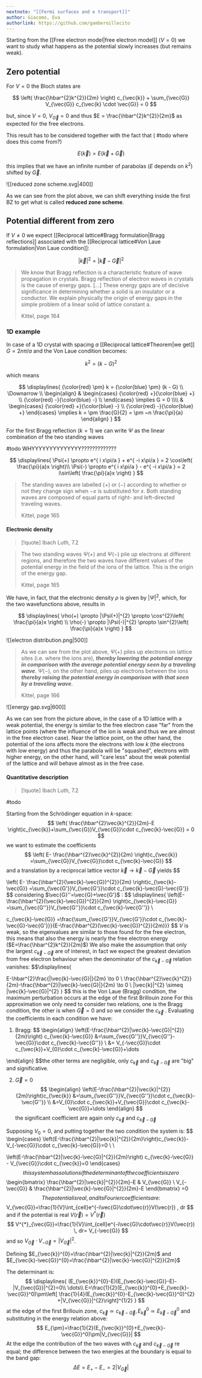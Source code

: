 ```yaml
---
nextnote: "[[Fermi surfaces and e transport]]"
author: Giacomo, Eva
authorlink: https://github.com/gamberoillecito
---
```


Starting from the [[Free electron model|free electron model]] ($V = 0$) we want to study what happens as the potential slowly increases (but remains weak).

## Zero potential

For $V = 0$ the Bloch states are 

$$
\left( \frac{\hbar^{2}k^{2}}{2m} \right) c_{\vec{k}} + \sum_{\vec{G}} V_{\vec{G}} c_{\vec{k} \cdot \vec{G}} = 0
$$

but, since $V = 0$, $V_{\vec{G}} = 0$ and thus $E = \frac{\hbar^{2}k^{2}}{2m}$ as expected for the free electrons.

This result has to be considered together with the fact that  ( #todo where does this come from?) 

$$
E(\vec{k}) = E (\vec{k} + \vec{G})
$$

this implies that we have an infinite number of parabolas ($E$ depends on $k^{2}$) shifted by $\vec{G}$.

![[reduced zone scheme.svg|400]]

As we can see from the plot above, we can shift everything inside the first BZ to get what is called **reduced zone scheme**.

## Potential different from zero

If $V \neq 0$ we expect [[Reciprocal lattice#Bragg formulation|Bragg reflections]] associated with the [[Reciprocal lattice#Von Laue formulation|Von Laue condition]]: 

$$
|\vec{k}|^{2} = |\vec{k} - \vec{G}|^{2}
$$

> We know that Bragg reflection is a characteristic feature of wave propagation in crystals. Bragg reflection of electron waves in crystals is the cause of energy gaps. [...] These energy gaps are of decisive significance in determining whether a solid is an insulator or a conductor. We explain physically the origin of energy gaps in the simple problem of a linear solid of lattice constant a.
> 
> Kittel, page 164

### 1D example

In case of a 1D crystal with spacing $a$ [[Reciprocal lattice#Theorem|we get]] $G = 2n \pi/a$ and the Von Laue condition becomes: 

$$
k^{2} = (k - G)^{2}
$$

which means 

$$
\displaylines{
{\color{red} \pm}  k = {\color{blue} \pm}  (k - G) \\
\Downarrow \\
\begin{align}
 & \begin{cases}
{\color{red} +}{\color{blue} +}  \\
{\color{red} -}{\color{blue} -}  \\
\end{cases} \implies G = 0
\\\\
 & \begin{cases}
{\color{red} +}{\color{blue} -}  \\
{\color{red} -}{\color{blue} +}  
\end{cases} \implies k = \pm \frac{G}{2} = \pm ~n \frac{\pi}{a}
\end{align}
}
$$

For the first Bragg reflection ($k = 1$) we can write $\Psi$ as the linear combination of the two standing waves

#todo WHYYYYYYYYYYYYYY?????????????
 
$$
\displaylines{
\Psi(+) \propto e^{ i x\pi/a } + e^{ -i x\pi/a } = 2 \cos\left( \frac{\pi}{a}x \right)\\
\Psi(-) \propto e^{ i x\pi/a } - e^{ -i x\pi/a } = 2 i\sin\left( \frac{\pi}{a}x \right)
}
$$
> The standing waves are labelled $(+)$ or  $(-)$ according to whether or not they change sign when $-x$ is substituted for $x$. Both standing waves are composed of equal parts of right- and left-directed traveling waves. 
> 
> Kittel, page 165

#### Electronic density

>[!quote] Ibach Luth, 7.2

>The two standing waves $\Psi(+)$ and $\Psi(-)$ pile up electrons at different regions, and therefore the two waves have different values of the potential energy in the field of the ions of the lattice. This is the origin of the energy gap. 
>
>Kittel, page 165

We have, in fact, that the electronic density $\rho$ is given by $|\Psi|^{2}$, which, for the two wavefunctions above, results in 

$$
\displaylines{
\rho(+) \propto |\Psi(+)|^{2} \propto \cos^{2}\left( \frac{\pi}{a}x \right) \\
\rho(-) \propto |\Psi(-)|^{2} \propto \sin^{2}\left( \frac{\pi}{a}x \right)
}
$$

![[electron distribution.png|500]]

>  As we can see from the plot above, $\Psi(+)$ piles up electrons on lattice sites (i.e. where the ions are), ***thereby lowering the potential energy in comparison with the average potential energy seen by a traveling wave***. $\Psi(-)$, on the other hand, piles up electrons between the ions ***thereby raising the potential energy in comparison with that seen by a traveling wave***.
>  
>  Kittel, page 166

![[energy gap.svg|600]]

As we can see from the picture above, in the case of a 1D lattice with a weak potential, the energy is similar to the free electron case "far" from the lattice points (where the influence of the ion is weak and thus we are almost in the free electron case). Near the lattice point, on the other hand, the potential of the ions affects more the electrons with low $k$ (the electrons with low energy) and thus the parabola will be "squashed", electrons with higher energy, on the other hand, will "care less" about the weak potential of the lattice and will behave almost as in the free case.

#### Quantitative description

>[!quote] Ibach Luth, 7.2

#todo 

Starting from the Schrödinger equation in *k*-space:
$$ 
\left( \frac{\hbar^{2}\vec{k}^{2}}{2m}-E \right)c_{\vec{k}}+\sum_{\vec{G}}V_{\vec{G}}\cdot c_{\vec{k}-\vec{G}} = 0
$$
we want to estimate the coefficients
$$
\left( E- \frac{\hbar^{2}\vec{k}^{2}}{2m} \right)c_{\vec{k}} =\sum_{\vec{G}}V_{\vec{G}}\cdot c_{\vec{k}-\vec{G}}
$$
and a translation by a reciprocal lattice vector $\vec{k} \to \vec{k}-\vec{G}$ yields
$$ 
 
\left( E- \frac{\hbar^{2}(\vec{k}-\vec{G})^{2}}{2m} \right)c_{\vec{k}-\vec{G}} =\sum_{\vec{G'}}V_{\vec{G'}}\cdot c_{\vec{k}-\vec{G}-\vec{G'}}
$$
considering $\vec{G}''=\vec{G}+\vec{G'}$ :
$$
\displaylines{
\left(E-\frac{\hbar^{2}(\vec{k}-\vec{G})^{2}}{2m} \right)c_{\vec{k}-\vec{G}} =\sum_{\vec{G''}}V_{\vec{G''}}\cdot c_{\vec{k}-\vec{G''}} \\
 
 
c_{\vec{k}-\vec{G}} =\frac{\sum_{\vec{G'}}V_{\vec{G'}}\cdot c_{\vec{k}-\vec{G}-\vec{G'}}}{E-\frac{\hbar^{2}(\vec{k}-\vec{G})^{2}}{2m}}}
$$
$V$ is weak, so the eigenvalues are similar to those found for the free electron, this means that also the energy is nearly the free electron energy ($E=\frac{\hbar^{2}k^{2}}{2m}$)
We also make the assumption that only the largest $c_{\vec{k}-\vec{G}}$ are of interest, in fact we expect the greatest deviation from free electron behaviour when the denominator of the $c_{\vec{k}-\vec{G}}$ relation vanishes:
$$\displaylines{
 
E-\hbar^{2}\frac{|\vec{k}-\vec{G}|}{2m} \to 0 \\
\frac{\hbar^{2}\vec{k}^{2}}{2m}-\frac{\hbar^{2}|\vec{k}-\vec{G}|}{2m} \to 0 \\
|\vec{k}|^{2} \simeq |\vec{k}-\vec{G}|^{2}
}
$$ this is the Von Laue (Bragg) condition, the maximum perturbation occurs at the edge of the first Brillouin zone
For this approximation we only need to consider two relations, one is the Bragg condition, the other is when $\vec{G}=0$ and so we consider the $c_{\vec{k}}$ .
Evaluating the coefficients in each condition we have:
1) Bragg:
$$
\begin{align}
\left(E-\frac{\hbar^{2}|\vec{k}-\vec{G}|^{2}}{2m}\right) c_{\vec{k}-\vec{G}} &=\sum_{\vec{G''}}V_{\vec{G''}-\vec{G}}\cdot c_{\vec{k}-\vec{G''}}  \\
&= V_{-\vec{G}}\cdot c_{\vec{k}}+V_{0}\cdot c_{\vec{k}-\vec{G}}+\dots

\end{align}
$$the other terms are negligible, only $c_{\vec{k}}$ and $c_{\vec{k}-\vec{G}}$ are "big" and significative.

2) $\vec{G}=0$
$$
\begin{align}
\left(E-\frac{\hbar^{2}|\vec{k}|^{2}}{2m}\right)c_{\vec{k}} &=\sum_{\vec{G''}}V_{\vec{G''}}\cdot c_{\vec{k}-\vec{G''}} \\
&=V_{0}\cdot c_{\vec{k}}+V_{\vec{G}}\cdot c_{\vec{k}-\vec{G}}+\dots 
\end{align}
$$ the significant coefficient are again only $c_{\vec{k}}$ and $c_{\vec{k}-\vec{G}}$

Supposing $V_{0}=0$, and putting together the two condition the system is:
$$ 
\begin{cases}
\left(E-\frac{\hbar^{2}|\vec{k}|^{2}}{2m}\right)c_{\vec{k}}-V_{-\vec{G}}\cdot c_{\vec{k}-\vec{G}}=0 \\ \\

\left(E-\frac{\hbar^{2}|\vec{k}-\vec{G}|^{2}}{2m}\right) c_{\vec{k}-\vec{G}} - V_{\vec{G}}\cdot c_{\vec{k}}=0
\end{cases}
$$
this system has solutions if the determinant of the coefficients is zero
$$
\begin{bmatrix}
\frac{\hbar^{2}|\vec{k}|^{2}}{2m}-E & V_{\vec{G}} \\
V_{-\vec{G}} & \frac{\hbar^{2}|\vec{k}-\vec{G}|^{2}}{2m}-E
\end{bmatrix}
=0
$$ The potential is real, and its Fourier coefficients are:
$$
V_{\vec{G}}=\frac{1}{V}\int_{cell}e^{-i\vec{G}\cdot\vec{r}}V(\vec{r})  \, dr
$$
and if the potential is real $V(\vec{r})=V^{*}(\vec{r})$
$$ 
V^{*}_{\vec{G}}=\frac{1}{V}\int_{cell}e^{-i\vec{G}\cdot\vec{r}}V(\vec{r})  \, dr= V_{-\vec{G}}
$$
and so $V_{\vec{G}}\cdot V_{-\vec{G}}=|V_{\vec{G}}|^{2}$.

Defining $E_{\vec{k}}^{0}=\frac{\hbar^{2}|\vec{k}|^{2}}{2m}$ and $E_{\vec{k}-\vec{G}}^{0}=\frac{\hbar^{2}|\vec{k}-\vec{G}|^{2}}{2m}$

The determinant is:
$$ 
\displaylines{
(E_{\vec{k}}^{0}-E)(E_{\vec{k}-\vec{G}}-E)-|V_{\vec{G}}|^{2}=0\\
\dots\\
E=\frac{1}{2}(E_{\vec{k}}^{0}+E_{\vec{k}-\vec{G}}^0)\pm\left[ \frac{1}{4}(E_{\vec{k}}^{0}-E_{\vec{k}-\vec{G}}^0)^{2} +|V_{\vec{G}}|^{2}\right]^{1/2}
}
$$
at the edge of the first Brillouin zone, $c_{\vec{k}}\simeq c_{\vec{k}-\vec{G}}, E_{\vec{k}}^0\simeq E_{\vec{k}-\vec{G}}^{0}$
and substituting in the energy relation above:
$$ 
E_{\pm}=\frac{1}{2}(E_{\vec{k}}^{0}+E_{\vec{k}-\vec{G}}^0)\pm|V_{\vec{G}}|
$$
At the edge the contribution of the two waves with $c_{\vec{k}}$ and $c_{\vec{k}-\vec{G}}$ re equal; the difference between the two energies at the boundary is equal to the band gap:
$$ 
\Delta E=E_{+}-E_{-}=2|V_{\vec{G}}|
$$ 

